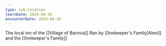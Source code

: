 ```yaml
---
type: sub-location
learnDate: 2024-04-20
encounterDate: 2024-04-20
---
```

The local inn of the [[Village of Barovia]] 
Ran by [[Innkeeper's Family|Alexi]] and the [[Innkeeper's Family]] 